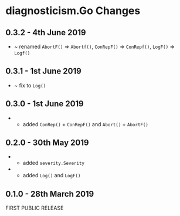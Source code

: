 # **diagnosticism.Go** Changes

## 0.3.2 - 4th June 2019

* ~ renamed ``AbortF()`` => ``Abortf()``, ``ConRepF()`` => ``ConRepf()``, ``LogF()`` => ``Logf()``

## 0.3.1 - 1st June 2019

* ~ fix to ``Log()``

## 0.3.0 - 1st June 2019

* + added ``ConRep()`` + ``ConRepF()`` and ``Abort()`` + ``AbortF()``

## 0.2.0 - 30th May 2019

* + added ``severity.Severity``
* + added ``Log()`` and ``LogF()``

## 0.1.0 - 28th March 2019

FIRST PUBLIC RELEASE

